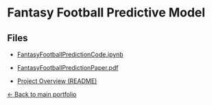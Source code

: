 # Fantasy Football Predictive Model

## Files
- [FantasyFootballPredictionCode.ipynb](./FantasyFootballPredictionCode.ipynb)
- [FantasyFootballPredictionPaper.pdf](./FantasyFootballPredictionPaper.pdf)

- [Project Overview (README)](./README.md)

[← Back to main portfolio](../index.md)
